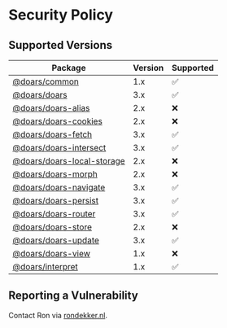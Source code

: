 # Security Policy

## Supported Versions

| Package                                                                                                    | Version | Supported          |
| ---------------------------------------------------------------------------------------------------------- | ------- | ------------------ |
| [@doars/common](https://github.com/doars/doars/tree/main/packages/common#readme)                           | 1.x     | :white_check_mark: |
| [@doars/doars](https://github.com/doars/doars/tree/main/packages/doars#readme)                             | 3.x     | :white_check_mark: |
| [@doars/doars-alias](https://github.com/doars/doars/tree/main/packages/doars-alias#readme)                 | 2.x     | :x:                |
| [@doars/doars-cookies](https://github.com/doars/doars/tree/main/packages/doars-cookies#readme)             | 2.x     | :x:                |
| [@doars/doars-fetch](https://github.com/doars/doars/tree/main/packages/doars-fetch#readme)                 | 3.x     | :white_check_mark: |
| [@doars/doars-intersect](https://github.com/doars/doars/tree/main/packages/doars-intersect#readme)         | 3.x     | :white_check_mark: |
| [@doars/doars-local-storage](https://github.com/doars/doars/tree/main/packages/doars-local-storage#readme) | 2.x     | :x:                |
| [@doars/doars-morph](https://github.com/doars/doars/tree/main/packages/doars-morph#readme)                 | 2.x     | :x:                |
| [@doars/doars-navigate](https://github.com/doars/doars/tree/main/packages/doars-navigate#readme)           | 3.x     | :white_check_mark: |
| [@doars/doars-persist](https://github.com/doars/doars/tree/main/packages/doars-persist#readme)             | 3.x     | :white_check_mark: |
| [@doars/doars-router](https://github.com/doars/doars/tree/main/packages/doars-router#readme)               | 3.x     | :white_check_mark: |
| [@doars/doars-store](https://github.com/doars/doars/tree/main/packages/doars-store#readme)                 | 2.x     | :x:                |
| [@doars/doars-update](https://github.com/doars/doars/tree/main/packages/doars-update#readme)               | 3.x     | :white_check_mark: |
| [@doars/doars-view](https://github.com/doars/doars/tree/main/packages/doars-view#readme)                   | 1.x     | :x:                |
| [@doars/interpret](https://github.com/doars/doars/tree/main/packages/interpret#readme)                     | 1.x     | :white_check_mark: |

## Reporting a Vulnerability

Contact Ron via [rondekker.nl](https://rondekker.nl/en-gb#contact).
